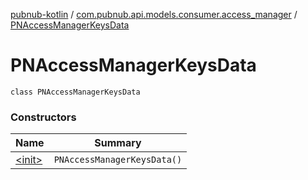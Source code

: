[pubnub-kotlin](../../index.md) / [com.pubnub.api.models.consumer.access_manager](../index.md) / [PNAccessManagerKeysData](./index.md)

# PNAccessManagerKeysData

`class PNAccessManagerKeysData`

### Constructors

| Name | Summary |
|---|---|
| [&lt;init&gt;](-init-.md) | `PNAccessManagerKeysData()` |
